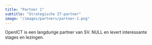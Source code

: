```yaml
---
title: "Partner 1"
subtitle: "Strategische IT-partner"
image: "/images/partners/partner-1.png"
---
```


OpenICT is een langdurige partner van SV. NULL en levert interessante stages en lezingen.
